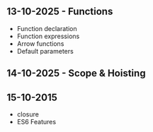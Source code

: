 ## 13-10-2025 -  Functions 

- Function declaration
- Function expressions
- Arrow functions
- Default parameters

## 14-10-2025 - Scope & Hoisting

## 15-10-2015
- closure
- ES6 Features